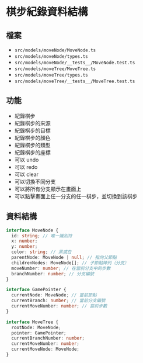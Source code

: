 # 棋步紀錄資料結構

## 檔案

- `src/models/moveNode/MoveNode.ts`
- `src/models/moveNode/types.ts`
- `src/models/moveNode/__tests__/MoveNode.test.ts`
- `src/models/moveTree/MoveTree.ts`
- `src/models/moveTree/types.ts`
- `src/models/moveTree/__tests__/MoveTree.test.ts`

## 功能

- 紀錄棋步
- 紀錄棋步的來源
- 紀錄棋步的目標
- 紀錄棋步的顏色
- 紀錄棋步的類型
- 紀錄棋步的座標
- 可以 undo
- 可以 redo
- 可以 clear
- 可以切換不同分支
- 可以將所有分支顯示在畫面上
- 可以點擊畫面上任一分支的任一棋步，並切換到該棋步

## 資料結構

```typescript
interface MoveNode {
  id: string; // 唯一識別符
  x: number;
  y: number;
  color: string; // 黑或白
  parentNode: MoveNode | null; // 指向父節點
  childrenNodes: MoveNode[]; // 子節點陣列（分支）
  moveNumber: number; // 在當前分支中的步數
  branchNumber: number; // 分支編號
}

interface GamePointer {
  currentNode: MoveNode; // 當前節點
  currentBranch: number; // 當前分支編號
  currentMoveNumber: number; // 當前步數
}

interface MoveTree {
  rootNode: MoveNode;
  pointer: GamePointer;
  currentBranchNumber: number;
  currentMoveNumber: number;
  currentMoveNode: MoveNode;
}
```

